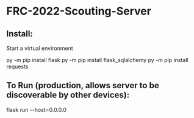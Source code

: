 # FRC-2022-Scouting-Server

## Install:
Start a virtual environment

py -m pip install flask
py -m pip install flask_sqlalchemy
py -m pip install requests

## To Run (production, allows server to be discoverable by other devices):
flask run --host=0.0.0.0
